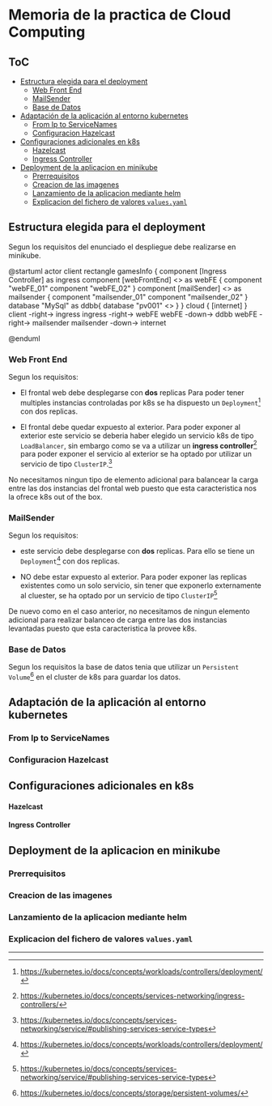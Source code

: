 # Memoria de la practica de Cloud Computing 



## ToC
<!-- toc -->

- [Estructura elegida para el deployment](#Estructura-elegida-para-el-deployment)
  * [Web Front End](#Web-Front-End)
  * [MailSender](#MailSender)
  * [Base de Datos](#Base-de-Datos)
- [Adaptación de la aplicación al entorno kubernetes](#Adaptacion-de-la-aplicacion-al-entorno-kubernetes)
  * [From Ip to ServiceNames](#From-Ip-to-ServiceNames)
  * [Configuracion Hazelcast](#Configuracion-Hazelcast)
- [Configuraciones adicionales en k8s](#Configuraciones-adicionales-en-k8s)
    + [Hazelcast](#Hazelcast)
    + [Ingress Controller](#Ingress-Controller)
- [Deployment de la aplicacion en minikube](#Deployment-de-la-aplicacion-en-minikube)
  * [Prerrequisitos](#Prerrequisitos)
  * [Creacion de las imagenes](#Creacion-de-las-imagenes)
  * [Lanzamiento de la aplicacion mediante helm](#Lanzamiento-de-la-aplicacion-mediante-helm)
  * [Explicacion del fichero de valores `values.yaml`](#Explicacion-del-fichero-de-valores-valuesyaml)

<!-- tocstop -->

## Estructura elegida para el deployment
Segun los requisitos del enunciado el despliegue debe realizarse en minikube.

@startuml
actor client
rectangle gamesInfo {
  component [Ingress Controller] as ingress
  component [webFrontEnd] <<ClusterIP>> as webFE {
    component "webFE_01"
    component "webFE_02"
  }
  component [mailSender] <<ClusterIP>> as mailsender {
    component "mailsender_01"
    component "mailsender_02"
  }
  database "MySql" as ddbb{
    database "pv001" <<PersistenVolume>>
  }
}
cloud {
  [internet]
}
client -right-> ingress
ingress -right-> webFE
webFE -down-> ddbb
webFE -right-> mailsender
mailsender -down-> internet

@enduml


### Web Front End
Segun los requisitos:
- El frontal web debe desplegarse con **dos** replicas 
  Para poder tener multiples instancias controladas por k8s se ha dispuesto un `Deployment`[^deployments] con dos replicas.
  
- El frontal debe quedar expuesto al exterior. 
  Para poder exponer al exterior este servicio se deberia haber elegido un servicio k8s de tipo `LoadBalancer`, sin embargo como se va a utilizar un **ingress controller**[^ingress_controller] para poder exponer el servicio al exterior se ha optado por utilizar un servicio de tipo `ClusterIP`.[^service_types]
 
No necesitamos ningun tipo de elemento adicional para balancear la carga entre las dos instancias del frontal web puesto que esta caracteristica nos la ofrece k8s out of the box.

### MailSender
Segun los requisitos:
- este servicio debe desplegarse con **dos** replicas.
  Para ello se tiene un `Deployment`[^deployments] con dos replicas.
  
- NO debe estar expuesto al exterior.
  Para poder exponer las replicas existentes como un solo servicio, sin tener que exponerlo externamente al cluester, se ha optado por un servicio de tipo `ClusterIP`[^service_types]

De nuevo como en el caso anterior, no necesitamos de ningun elemento adicional para realizar balanceo de carga entre las dos instancias levantadas puesto que esta caracteristica la provee k8s.

### Base de Datos
Segun los requisitos la base de datos tenia que utilizar un `Persistent Volume`[^persistent_volumes] en el cluster de k8s para guardar los datos.

## Adaptación de la aplicación al entorno kubernetes
### From Ip to ServiceNames
### Configuracion Hazelcast
## Configuraciones adicionales en k8s
#### Hazelcast
#### Ingress Controller
## Deployment de la aplicacion en minikube
### Prerrequisitos
### Creacion de las imagenes
### Lanzamiento de la aplicacion mediante helm
### Explicacion del fichero de valores `values.yaml`



------------
[^service_types]:https://kubernetes.io/docs/concepts/services-networking/service/#publishing-services-service-types
[^deployments]: https://kubernetes.io/docs/concepts/workloads/controllers/deployment/
[^ingress_controller]: https://kubernetes.io/docs/concepts/services-networking/ingress-controllers/
[^persistent_volumes]: https://kubernetes.io/docs/concepts/storage/persistent-volumes/